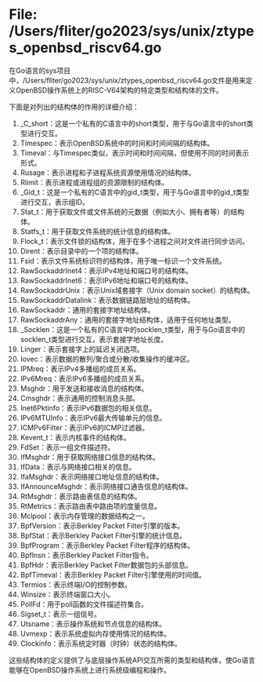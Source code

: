 # File: /Users/fliter/go2023/sys/unix/ztypes_openbsd_riscv64.go

在Go语言的sys项目中，/Users/fliter/go2023/sys/unix/ztypes_openbsd_riscv64.go文件是用来定义OpenBSD操作系统上的RISC-V64架构的特定类型和结构体的文件。

下面是对列出的结构体的作用的详细介绍：

1. _C_short：这是一个私有的C语言中的short类型，用于与Go语言中的short类型进行交互。
2. Timespec：表示OpenBSD系统中的时间和时间间隔的结构体。
3. Timeval：与Timespec类似，表示时间和时间间隔，但使用不同的时间表示形式。
4. Rusage：表示进程和子进程系统资源使用情况的结构体。
5. Rlimit：表示进程或进程组的资源限制的结构体。
6. _Gid_t：这是一个私有的C语言中的gid_t类型，用于与Go语言中的gid_t类型进行交互，表示组ID。
7. Stat_t：用于获取文件或文件系统的元数据（例如大小、拥有者等）的结构体。
8. Statfs_t：用于获取文件系统的统计信息的结构体。
9. Flock_t：表示文件锁的结构体，用于在多个进程之间对文件进行同步访问。
10. Dirent：表示目录中的一个项的结构体。
11. Fsid：表示文件系统标识符的结构体，用于唯一标识一个文件系统。
12. RawSockaddrInet4：表示IPv4地址和端口号的结构体。
13. RawSockaddrInet6：表示IPv6地址和端口号的结构体。
14. RawSockaddrUnix：表示Unix域套接字（Unix domain socket）的结构体。
15. RawSockaddrDatalink：表示数据链路层地址的结构体。
16. RawSockaddr：通用的套接字地址结构体。
17. RawSockaddrAny：通用的套接字地址结构体，适用于任何地址类型。
18. _Socklen：这是一个私有的C语言中的socklen_t类型，用于与Go语言中的socklen_t类型进行交互，表示套接字地址长度。
19. Linger：表示套接字上的延迟关闭选项。
20. Iovec：表示数据的散列/聚合或分散/收集操作的缓冲区。
21. IPMreq：表示IPv4多播组的成员关系。
22. IPv6Mreq：表示IPv6多播组的成员关系。
23. Msghdr：用于发送和接收消息的结构体。
24. Cmsghdr：表示通用的控制消息头部。
25. Inet6Pktinfo：表示IPv6数据包的相关信息。
26. IPv6MTUInfo：表示IPv6最大传输单元的信息。
27. ICMPv6Filter：表示IPv6的ICMP过滤器。
28. Kevent_t：表示内核事件的结构体。
29. FdSet：表示一组文件描述符。
30. IfMsghdr：用于获取网络接口信息的结构体。
31. IfData：表示与网络接口相关的信息。
32. IfaMsghdr：表示网络接口地址信息的结构体。
33. IfAnnounceMsghdr：表示网络接口通告信息的结构体。
34. RtMsghdr：表示路由表信息的结构体。
35. RtMetrics：表示路由表中路由项的度量信息。
36. Mclpool：表示内存管理的数据结构之一。
37. BpfVersion：表示Berkley Packet Filter引擎的版本。
38. BpfStat：表示Berkley Packet Filter引擎的统计信息。
39. BpfProgram：表示Berkley Packet Filter程序的结构体。
40. BpfInsn：表示Berkley Packet Filter指令。
41. BpfHdr：表示Berkley Packet Filter数据包的头部信息。
42. BpfTimeval：表示Berkley Packet Filter引擎使用的时间值。
43. Termios：表示终端I/O的控制参数。
44. Winsize：表示终端窗口大小。
45. PollFd：用于poll函数的文件描述符集合。
46. Sigset_t：表示一组信号。
47. Utsname：表示操作系统和节点信息的结构体。
48. Uvmexp：表示系统虚拟内存使用情况的结构体。
49. Clockinfo：表示系统定时器（时钟）状态的结构体。

这些结构体的定义提供了与底层操作系统API交互所需的类型和结构体，使Go语言能够在OpenBSD操作系统上进行系统级编程和操作。

